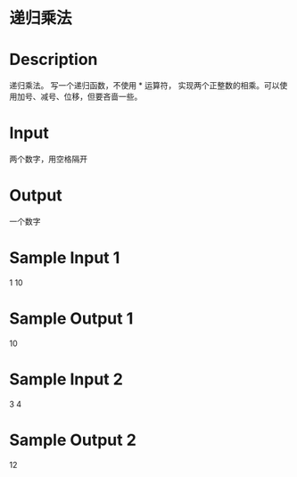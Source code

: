# 递归乘法
# Description

递归乘法。 写一个递归函数，不使用 * 运算符， 实现两个正整数的相乘。可以使用加号、减号、位移，但要吝啬一些。


# Input

两个数字，用空格隔开


# Output

一个数字


# Sample Input 1

1 10
# Sample Output 1

10
# Sample Input 2

3 4
# Sample Output 2

12